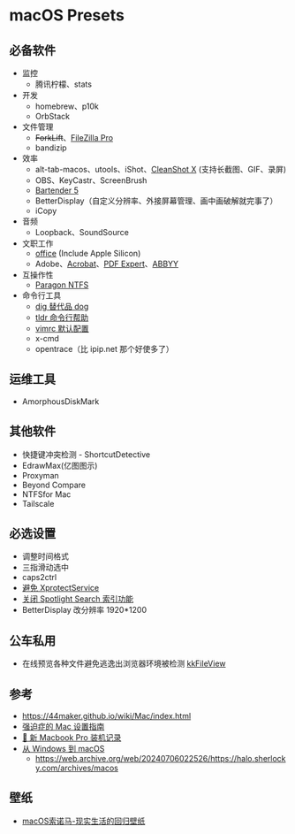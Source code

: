 # macOS Presets

## 必备软件
- 监控
  - 腾讯柠檬、stats
- 开发
  - homebrew、p10k
  - OrbStack
- 文件管理
  - ~~ForkLift~~、[FileZilla Pro](https://github.com/eric-gitta-moore/FileZilla-Pro)
  - bandizip
- 效率
  - alt-tab-macos、utools、iShot、[CleanShot X](https://macked.app/cleanshot-x-crack.html) (支持长截图、GIF、录屏)
  - OBS、KeyCastr、ScreenBrush
  - [Bartender 5](https://xclient.info/s/bartender.html)
  - BetterDisplay（自定义分辨率、外接屏幕管理、画中画破解就完事了）
  - iCopy
- 音频
  - Loopback、SoundSource
- 文职工作
  - [office](https://github.com/alsyundawy/Microsoft-Office-For-MacOS) (Include Apple Silicon)
  - Adobe、[Acrobat](https://appstorrent.ru/97-adobe-acrobat-pro-dc.html)、[PDF Expert](https://appstorrent.ru/122-pdfexpert.html)、[ABBYY](https://github.com/eric-gitta-moore/abbyy-fine-reader-crack)
- 互操作性
  - [Paragon NTFS](https://macked.app/paragon-ntfs-crack.html)
- 命令行工具
  - [dig 替代品 dog](https://github.com/ogham/dog)
  - [tldr 命令行帮助](https://github.com/tldr-pages/tldr)
  - [vimrc 默认配置](https://github.com/amix/vimrc)
  - x-cmd
  - opentrace（比 ipip.net 那个好使多了）

## 运维工具
- AmorphousDiskMark

## 其他软件
- 快捷键冲突检测 - ShortcutDetective
- EdrawMax(亿图图示)
- Proxyman
- Beyond Compare
- NTFSfor Mac
- Tailscale

## 必选设置
- 调整时间格式
- 三指滑动选中
- caps2ctrl
- [避免 XprotectService](https://catcoding.me/p/apple-perf/)
- [关闭 Spotlight Search 索引功能](https://blog.csdn.net/hadues/article/details/127889004)
- BetterDisplay 改分辨率 1920*1200

## 公车私用
- 在线预览各种文件避免逃逸出浏览器环境被检测 [kkFileView](https://github.com/kekingcn/kkFileView)

## 参考
- https://44maker.github.io/wiki/Mac/index.html
- [强迫症的 Mac 设置指南](https://github.com/macdao/ocds-guide-to-setting-up-mac)
- [📝 新 Macbook Pro 装机记录](https://www.rustc.cloud/mac-install)
- [从 Windows 到 macOS](https://halo.sherlocky.com/archives/macos)
  - https://web.archive.org/web/20240706022526/https://halo.sherlocky.com/archives/macos

## 壁纸
- [macOS索诺马-现实生活的回归壁纸](https://www.dylanmcd.com/blog/macos-sonoma-wallpapers/)
